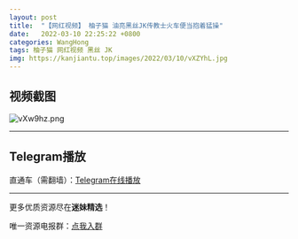 ```yaml
---
layout: post
title:  "【网红视频】 柚子猫 油亮黑丝JK传教士火车便当抱着猛操"
date:   2022-03-10 22:25:22 +0800
categories: WangHong
tags: 柚子猫 网红视频 黑丝 JK
img: https://kanjiantu.top/images/2022/03/10/vXZYhL.jpg
---
```



## 视频截图

![vXw9hz.png](https://kanjiantu.top/images/2022/03/10/vXZq9g.png)

* * *
## Telegram播放

直通车（需翻墙）：[Telegram在线播放](https://t.me/mimeijingxuan/9)

* * *
更多优质资源尽在**迷妹精选**！

唯一资源电报群：[点我入群](https://t.me/mimeijingxuan)


